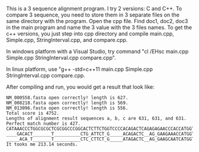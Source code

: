 This is a 3 sequence alignment program. I try 2 versions: C and C++.
To compare 3 sequence, you need to store them in 3 separate files on the same directory with the program.
Open the cpp file. Find doc1, doc2, doc3 in the main program and name the 3 value with the 3 files names.
To get the c++ versions, you just step into cpp directory and compile main.cpp, Simple.cpp, StringInterval.cpp, and compare.cpp.

In windows platform with a Visual Studio, try command "cl /EHsc main.cpp Simple.cpp StringInterval.cpp compare.cpp".

In linux platform, use "g++ -std=c++11 main.cpp Simple.cpp StringInterval.cpp compare.cpp.
	
After compiling and run, you would get a result that look like:

	NM_000558.fasta open correctly! length is 627.
	NM_008218.fasta open correctly! length is 569.
	NM_013096.fasta open correctly! length is 556.
	Total score is 4752.
	Lengths of alignment result sequences a, b, c are 631, 631, and 631.
	Perfect match number is 427.
	CATAAACCCTGGCGCGCTCGCGGCCCGGCACTCTTCTGGTCCCCACAGACTCAGAGAGAACCCACCATGGTGCTGTCTCCTGCCGACAAGACCAACGTCAAG_GCCGCCTGGGGTAAGGTCGGCGCGCACGCTGGCGAGTATGGTGCGGAGGCCCTGGAGAGGATGTTC_CTGTCCTTCCCCACCACCAAGACCTACTTCCCGCACTTCGACCTGAGCCACGGCTCTGCCCAGGTTAAGGGCCACGGCAAGAAGGTGGCCGACGCGCTGACCAACGCCG_TGGCGCACGTGGACGACATGCCCAACGCGCTGTCCGCCCTGAGCGACCTGCACGCGCACAAGCTTCGGGTGGACCCGGTCAACTTCAAGCTCCTAAGCCACTGCCTGCTGGTGACCCTGGCCGCCCACCTCCCCGCCGAGTTCACCCCTGCGGTGCACGCCTCCCTGGACAAGTTCCTGGCTTCTGTGAGCACCGTGCTGACCTCCAAATACCGTTAAGCTGGAGCCTCGGTGGCCATGCTTCTTGCCCCTTGGGCCTCCCCCCAGCCCCTCCTCCCCTTCC_TGCACCCGTACCCCCGTGGTCTTTGAATAAAGTCTGAGTGGGCGGCAAAAAAAAAAAAAAAAAAAAAA
	____GACACT_______T__________CTG_ATTCT_G_____ACAGACTC__AG_GAAGAAACCATGGTGCTCTCTGGGGAAGACAAAAGCAACATCAAG_GCTGCCTGGGGGAAGATTGGTGGCCATGGTGCTGAATATGGAGCTGAAGCCCTGGAAAGGATGTTTGCTA_GCTTCCCCACCACCAAGACCTACTTCCCTCACTTTGATGTAAGCCACGGCTCTGCCCAGGTCAAGGGTCACGGCAAGAAGGTCGCCGATGCTCTGGCCAATGCTGCAGGC_CACCTCGATGACCTGCCCGGTGCCCTGTCTGCTCTGAGCGACCTGCATGCCCACAAGCTGCGTGTGGATCCCGTCAACTTCAAGCTCCTGAGCCACTGCCTGCTGGTGACCTTGGCTAGCCACCACCCTGCCGATTTCACCCCCGCGGTGCATGCCTCTCTGGACAAATTCCTTGCCTCTGTGAGCACCGTGCTGACCTCCAAGTACCGTTAAGCT___GCCTT_CT_GCG__G_GGCTTG__CCTT____CT__GGCCATGCCCTTCTTCTCTCCCTTGCACCTGTA_CCTCTTGGTCTTTGAATAAAGCCTGAGT___AGG________AAGAAAAAAAAAAAA
	_____ACA_T_______T__________CTC_CTTCT_G_____ATAGACTC__AG_GAAGCAATCATGGTGCTCTCTGCAGATGACAAAACCAACATCAAGAACTG_CTGGGGGAAGATTGGTGGCCATGGTGGTGAATATGGCGAGGAGGCCCTACAGAGGATGTTCGCTG_CCTTCCCCACCACCAAGACCTACTTCTCTCACATTGATGTAAGCCCCGGCTCTGCCCAGGTCAAGGCTCACGGCAAGAAGGTTGCTGATGCCTTGGCCAAAGCTGCAGAC_CACGTCGAAGACCTGCCTGGTGCCCTGTCCACTCTGAGCGACCTGCATGCCCACAAACTGCGTGTGGATCCTGTCAACTTCAAGTTCCTGAGCCACTGCCTGCTGGTGACCTTGGCTTGCCACCACCCTGGAGATTTCACACCCGCCATGCACGCCTCTCTGGACAAATTCCTTGCCTCTGTGAGCACTGTGCTGACCTCCAAGTACCGTTAAGCC___GCCTC_CT_GCC__G_GGCTTG__CCTT____CT__GACCAGGCCCTTCTTCCCTCCCTTGCACCTATA_CCTCTTGGTCTTTGAATAAAGCCTGAGT___AGG________AAG___________C
	It tooks me 213.14 seconds.